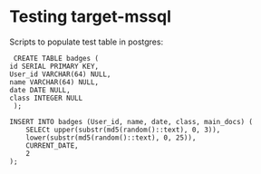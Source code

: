 # Testing target-mssql

Scripts to populate test table in postgres:

```
 CREATE TABLE badges (
id SERIAL PRIMARY KEY,
User_id VARCHAR(64) NULL,
name VARCHAR(64) NULL,
date DATE NULL,
class INTEGER NULL
 );

INSERT INTO badges (User_id, name, date, class, main_docs) (
    SELECt upper(substr(md5(random()::text), 0, 3)),
    lower(substr(md5(random()::text), 0, 25)),
    CURRENT_DATE,
    2
);

```